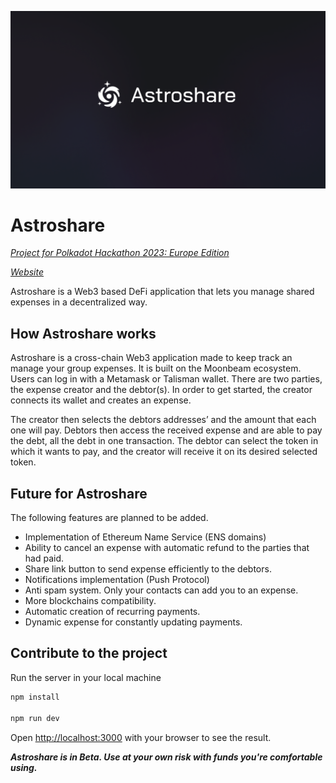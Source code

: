 ![Cover Image](github-cover.png)

# Astroshare

[*Project for Polkadot Hackathon 2023: Europe Edition*](https://www.polkadotglobalseries.com/)

[*Website*](https://astroshare.app)

Astroshare is a Web3 based DeFi application that lets you manage shared expenses in a decentralized way.

## How Astroshare works

Astroshare is a cross-chain Web3 application made to keep track an manage your group expenses. It is built on the Moonbeam ecosystem. Users can log in with a Metamask or Talisman wallet. There are two parties, the expense creator and the debtor(s). In order to get started, the creator connects its wallet and creates an expense.

The creator then selects the debtors addresses’ and the amount that each one will pay. Debtors then access the received expense and are able to pay the debt, all the debt in one transaction. The debtor can select the token in which it wants to pay, and the creator will receive it on its desired selected token.

## Future for Astroshare
The following features are planned to be added.

- Implementation of Ethereum Name Service (ENS domains)
- Ability to cancel an expense with automatic refund to the parties that had paid.
- Share link button to send expense efficiently to the debtors.
- Notifications implementation (Push Protocol)
- Anti spam system. Only your contacts can add you to an expense.
- More blockchains compatibility.
- Automatic creation of recurring payments.
- Dynamic expense for constantly updating payments.

## Contribute to the project

Run the server in your local machine

```bash
npm install

npm run dev
```
Open <http://localhost:3000> with your browser to see the result.

***Astroshare is in Beta. Use at your own risk with funds you're comfortable using.***
